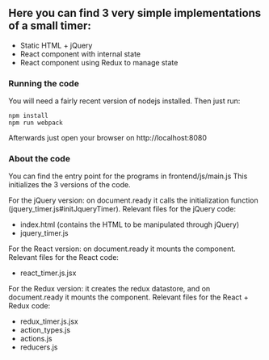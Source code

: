 ## Here you can find 3 very simple implementations of a small timer:

- Static HTML + jQuery
- React component with internal state
- React component using Redux to manage state

### Running the code
You will need a fairly recent version of nodejs installed. Then just run:

    npm install
    npm run webpack

Afterwards just open your browser on http://localhost:8080

### About the code

You can find the entry point for the programs in frontend/js/main.js
This initializes the 3 versions of the code.

For the jQuery version: on document.ready it calls the initialization function (jquery_timer.js#initJqueryTimer). Relevant files for the jQuery code:

- index.html (contains the HTML to be manipulated through jQuery)
- jquery_timer.js


For the React version: on document.ready it mounts the component. Relevant files for the React code:

- react_timer.js.jsx


For the Redux version: it creates the redux datastore, and on document.ready it mounts the component. Relevant files for the React + Redux code:

- redux_timer.js.jsx
- action_types.js
- actions.js
- reducers.js
